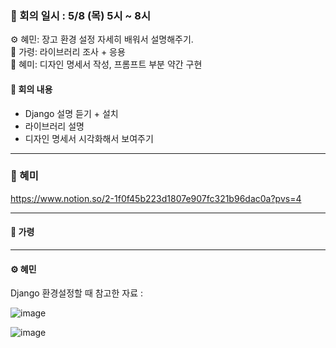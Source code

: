 ### 📝 회의 일시 : 5/8 (목) 5시 ~ 8시

⚙️ 혜민: 장고 환경 설정 자세히 배워서 설명해주기.<br>
🔧 가령: 라이브러리 조사 + 응용<br>
🎨 혜미: 디자인 명세서 작성, 프롬프트 부분 약간 구현 <br>

#### 👥 회의 내용 

- Django 설명 듣기 + 설치
- 라이브러리 설명
- 디자인 명세서 시각화해서 보여주기

---
### 🎨 혜미<br>
https://www.notion.so/2-1f0f45b223d1807e907fc321b96dac0a?pvs=4


---
#### 🔧 가령 <br>




---

#### ⚙️ 혜민 <br>
Django 환경설정할 때 참고한 자료 :

 ![image](https://github.com/user-attachments/assets/8bb720cd-c8ac-4711-9aa0-f3063083560d)

 ![image](https://github.com/user-attachments/assets/b04cd20b-16ff-4707-83fb-587cb4eab03a)

